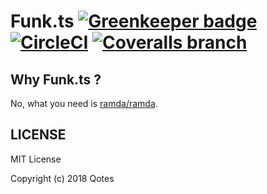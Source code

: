 # Funk.ts [![Greenkeeper badge](https://badges.greenkeeper.io/Qotes/Funk.ts.svg)](https://greenkeeper.io/) [![CircleCI](https://img.shields.io/circleci/project/github/Qotes/Funk.ts/master.svg)](https://circleci.com/gh/Qotes/Funk.ts) [![Coveralls branch](https://img.shields.io/coveralls/github/Qotes/Funk.ts/master.svg)](https://coveralls.io/github/Qotes/Funk.ts?branch=master)

## Why Funk.ts ?

No, what you need is [ramda/ramda](https://github.com/ramda/ramda).

## LICENSE

MIT License

Copyright (c) 2018 Qotes
